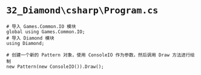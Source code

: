 # `32_Diamond\csharp\Program.cs`

```
# 导入 Games.Common.IO 模块
global using Games.Common.IO;
# 导入 Diamond 模块
using Diamond;

# 创建一个新的 Pattern 对象，使用 ConsoleIO 作为参数，然后调用 Draw 方法进行绘制
new Pattern(new ConsoleIO()).Draw();
```